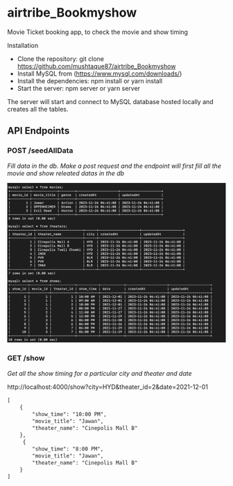 # airtribe_Bookmyshow

Movie Ticket booking app, to check the movie and show timing

Installation

- Clone the repository: git clone https://github.com/mushtaque87/airtribe_Bookmyshow
- Install MySQL from (https://www.mysql.com/downloads/)
- Install the dependencies: npm install or yarn install
- Start the server: npm server or yarn server

The server will start and connect to MySQL database hosted locally and creates all the tables.

## API Endpoints

### POST /seedAllData

_Fill data in the db. Make a post request and the endpoint will first fill all the movie and show releated datas in the db_

![](mysql.png)

### GET /show

_Get all the show timing for a particular city and theater and date_

http://localhost:4000/show?city=HYD&theater_id=2&date=2021-12-01

```
[
    {
        "show_time": "10:00 PM",
        "movie_title": "Jawan",
        "theater_name": "Cinepolis Mall B"
    },
     {
        "show_time": "8:00 PM",
        "movie_title": "Jawan",
        "theater_name": "Cinepolis Mall B"
    }
]
```
